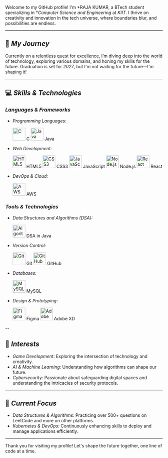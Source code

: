 Welcome to my GitHub profile! I'm *RAJA KUMAR, a BTech student specializing in **Computer Science and Engineering* at *KIIT*. I thrive on creativity and innovation in the tech universe, where boundaries blur, and possibilities are endless.  

---

## 🚀 *My Journey*  

Currently on a relentless quest for excellence, I’m diving deep into the world of technology, exploring various domains, and honing my skills for the future. Graduation is set for *2027*, but I'm not waiting for the future—I'm shaping it!

---

## 💻 *Skills & Technologies*

### *Languages & Frameworks*
- *Programming Languages:*  
  <p align="left">
    <img src="https://img.icons8.com/color/48/000000/c-programming.png" alt="C" width="40" height="40"/> C
    <img src="https://img.icons8.com/color/48/000000/java-coffee-cup-logo.png" alt="Java" width="40" height="40"/> Java
  </p>

- *Web Development:*  
  <p align="left">
    <img src="https://img.icons8.com/color/48/000000/html-5.png" alt="HTML5" width="40" height="40"/> HTML5
    <img src="https://img.icons8.com/color/48/000000/css3.png" alt="CSS3" width="40" height="40"/> CSS3
    <img src="https://img.icons8.com/color/48/000000/javascript.png" alt="JavaScript" width="40" height="40"/> JavaScript
    <img src="https://img.icons8.com/color/48/000000/nodejs.png" alt="Node.js" width="40" height="40"/> Node.js
    <img src="https://img.icons8.com/color/48/000000/react-native.png" alt="React" width="40" height="40"/> React
  </p>

- *DevOps & Cloud:*  
  <p align="left">
    <img src="https://img.icons8.com/color/48/000000/amazon-web-services.png" alt="AWS" width="40" height="40"/> AWS
  </p>

### *Tools & Technologies*
- *Data Structures and Algorithms (DSA):*  
  <p align="left">
   <img src="https://img.icons8.com/external-flat-juicy-fish/48/000000/external-algorithm-data-science-flat-flat-juicy-fish.png" alt="Algorithm" width="40" height="40"/> DSA in Java
  </p>

- *Version Control:*  
  <p align="left">
    <img src="https://img.icons8.com/color/48/000000/git.png" alt="Git" width="40" height="40"/> Git
    <img src="https://img.icons8.com/color/48/000000/github.png" alt="GitHub" width="40" height="40"/> GitHub
  </p>

- *Databases:*  
  <p align="left">
    <img src="https://img.icons8.com/color/48/000000/mysql-logo.png" alt="MySQL" width="40" height="40"/> MySQL
  </p>

- *Design & Prototyping:*  
  <p align="left">
    <img src="https://img.icons8.com/color/48/000000/figma.png" alt="Figma" width="40" height="40"/> Figma
    <img src="https://img.icons8.com/color/48/000000/adobe-xd.png" alt="Adobe XD" width="40" height="40"/> Adobe XD
  </p>

--

## 🌟 *Interests*  

- *Game Development:* Exploring the intersection of technology and creativity.  
- *AI & Machine Learning:* Understanding how algorithms can shape our future.  
- *Cybersecurity:* Passionate about safeguarding digital spaces and understanding the intricacies of security protocols.  

---

## 🎯 *Current Focus*  
- *Data Structures & Algorithms:* Practicing over 500+ questions on LeetCode and more on other platforms.  
- *Kubernetes & DevOps:* Continuously enhancing skills to deploy and manage applications efficiently.

---

Thank you for visiting my profile! Let's shape the future together, one line of code at a time.
